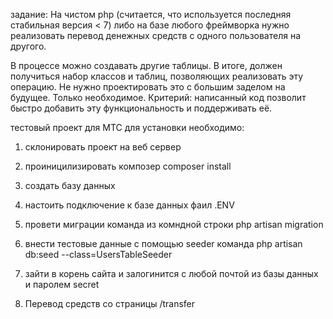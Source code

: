 задание: 
На чистом php (считается, что используется последняя стабильная версия < 7) либо на базе любого фреймворка нужно реализовать перевод денежных средств с одного пользователя на другого.

В процессе можно создавать другие таблицы. В итоге, должен получиться набор классов и таблиц, позволяющих реализовать эту операцию. Не нужно проектировать это с большим заделом на будущее. Только необходимое. Критерий: написанный код позволит быстро добавить эту функциональность и поддерживать её.

тестовый  проект для   МТС
для  установки  необходимо: 

1. склонировать    проект   на веб сервер

2. проиницилизировать композер composer install

3. создать  базу данных

4. настоить подключение   к базе данных  фаил .ENV

5. провети  миграции команда из комндной  строки php artisan migration

6. внести тестовые данные с помощью seeder команда php artisan db:seed --class=UsersTableSeeder

7. зайти  в корень сайта и залогинится с любой почтой из базы данных и паролем secret

8. Перевод средств   со страницы  /transfer


